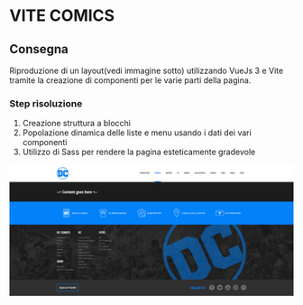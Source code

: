 # VITE COMICS

## Consegna

Riproduzione di un layout(vedi immagine sotto) utilizzando VueJs 3 e Vite tramite la creazione di componenti per le varie parti della pagina.

### Step risoluzione

1. Creazione struttura a blocchi
2. Popolazione dinamica delle liste e menu usando i dati dei vari componenti
3. Utilizzo di Sass per rendere la pagina esteticamente gradevole

![screenshot esercizio](/src/assets/img/dc-comics-empty-layout.png)
